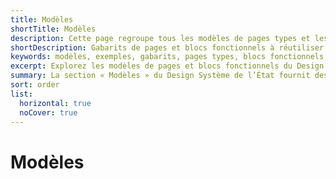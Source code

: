 ```yaml
---
title: Modèles
shortTitle: Modèles
description: Cette page regroupe tous les modèles de pages types et les blocs fonctionnels prêts à l’usage, proposés par le Design Système de l’État pour accélérer la conception d’interfaces.
shortDescription: Gabarits de pages et blocs fonctionnels à réutiliser
keywords: modèles, exemples, gabarits, pages types, blocs fonctionnels, composants, DSFR, formulaires, erreurs, comptes, design system
excerpt: Explorez les modèles de pages et blocs fonctionnels du Design Système de l’État pour construire rapidement des interfaces respectueuses des standards publics.
summary: La section « Modèles » du Design Système de l’État fournit des gabarits prêts à l’emploi, couvrant les besoins fréquents des sites publics - pages de compte, formulaires, messages d’erreur ou de confirmation. Elle propose également des blocs fonctionnels (adresse, nom, téléphone, etc.) facilitant la création de formulaires standardisés et accessibles. Ces ressources sont conçues pour garantir l’homogénéité des services numériques publics tout en réduisant les temps de développement.
sort: order
list:
  horizontal: true
  noCover: true
---
```


# Modèles
